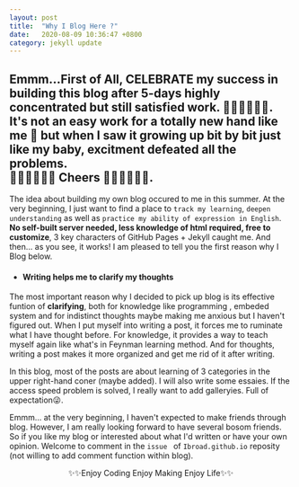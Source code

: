 ```yaml
---
layout: post
title:  "Why I Blog Here ?"
date:   2020-08-09 10:36:47 +0800
category: jekyll update
---
```

Emmm...First of All, CELEBRATE my success in building this blog after 5-days highly concentrated but still satisfied work.  🎉🎉🎉🎉🎉🎉. It's not an easy work for a totally new hand like me 🤯 but when I saw it growing up bit by bit just like my baby, excitment defeated all the problems.  
🎉🎉🎉🎉🎉🎉 Cheers 🎊🎊🎊🎊🎊🎊.    
---

The idea about building my own blog occured to me in this summer. At the very beginning, I just want to find a place to `track my learning`, `deepen understanding` as well as `practice my ability of expression in English`. **No self-built server needed, less knowledge of html required, free to customize**, 3 key characters of GitHub Pages + Jekyll caught me. And then... as you see, it works! I am pleased to tell you the first reason why I Blog below.  
  
+ #### Writing helps me to clarify my thoughts 

The most important reason why I decided to pick up blog is its effective funtion of **clarifying**, both for knowledge like programming 
, embeded system and for indistinct thoughts maybe making me anxious but I haven't figured out. When I put myself into writing a post, it forces me to ruminate what I have thought before. For knowledge, it provides a way to teach myself again like what's in Feynman learning method. And for thoughts, writing a post makes it more organized and get me rid of it after writing.  

In this blog, most of the posts are about learning of 3 categories in the upper right-hand coner (maybe added). I will also write some essaies. If the access speed problem is solved, I really want to add galleryies. Full of expectation😜.  
  
Emmm... at the very beginning, I haven't expected to make friends through blog. However, I am really looking forward to have several bosom friends. So if you like my blog or interested about what I'd written or have your own opinion. Welcome to comment in the `issue ` of `Ibroad.github.io` reposity (not willing to add comment function within blog).  
    
    
  
<center>  ✨✨Enjoy Coding  Enjoy Making  Enjoy Life✨✨ </center> 


   


 
  



